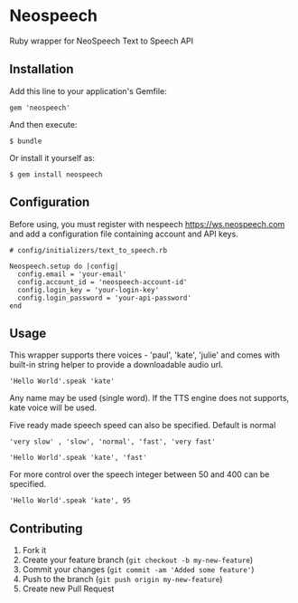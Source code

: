 # Neospeech

Ruby wrapper for NeoSpeech Text to Speech API

## Installation

Add this line to your application's Gemfile:

    gem 'neospeech'

And then execute:

    $ bundle

Or install it yourself as:

    $ gem install neospeech
    
## Configuration
Before using, you must register with nespeech https://ws.neospeech.com and add a configuration file containing account and API keys.

    # config/initializers/text_to_speech.rb
    
    Neospeech.setup do |config|
      config.email = 'your-email'
      config.account_id = 'neospeech-account-id'
      config.login_key = 'your-login-key'
      config.login_password = 'your-api-password'
    end

## Usage

This wrapper supports there voices - 'paul', 'kate', 'julie' and comes with built-in string helper to provide a downloadable audio url.

    'Hello World'.speak 'kate'

Any name may be used (single word). If the TTS engine does not supports, kate voice will be used.

Five ready made speech speed can also be specified. Default is normal

    'very slow' , 'slow', 'normal', 'fast', 'very fast'
    
    'Hello World'.speak 'kate', 'fast'

For more control over the speech integer between 50 and 400 can be specified.

    'Hello World'.speak 'kate', 95

## Contributing

1. Fork it
2. Create your feature branch (`git checkout -b my-new-feature`)
3. Commit your changes (`git commit -am 'Added some feature'`)
4. Push to the branch (`git push origin my-new-feature`)
5. Create new Pull Request

